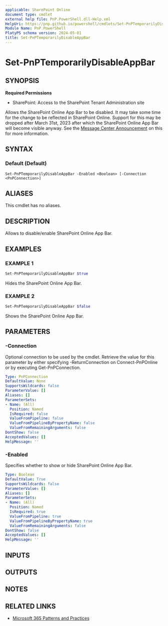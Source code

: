 ```yaml
---
applicable: SharePoint Online
document type: cmdlet
external help file: PnP.PowerShell.dll-Help.xml
HelpUri: https://pnp.github.io/powershell/cmdlets/Set-PnPTemporarilyDisableAppBar.html
Module Name: PnP.PowerShell
PlatyPS schema version: 2024-05-01
title: Set-PnPTemporarilyDisableAppBar
---
```


# Set-PnPTemporarilyDisableAppBar

## SYNOPSIS

**Required Permissions**

* SharePoint: Access to the SharePoint Tenant Administration site

Allows the SharePoint Online App Bar to be disabled. It may take some time for the change to be reflected in SharePoint Online. Support for this may be dropped after March 31st, 2023 after which the SharePoint Online App Bar will become visible anyway. See the [Message Center Announcement](https://admin.microsoft.com/Adminportal/Home#/MessageCenter/:/messages/MC428505) on this for more information.

## SYNTAX

### Default (Default)

```
Set-PnPTemporarilyDisableAppBar -Enabled <Boolean> [-Connection <PnPConnection>]
```

## ALIASES

This cmdlet has no aliases.

## DESCRIPTION

Allows to disable/enable SharePoint Online App Bar.

## EXAMPLES

### EXAMPLE 1

```powershell
Set-PnPTemporarilyDisableAppBar $true
```

Hides the SharePoint Online App Bar.

### EXAMPLE 2

```powershell
Set-PnPTemporarilyDisableAppBar $false
```

Shows the SharePoint Online App Bar.

## PARAMETERS

### -Connection

Optional connection to be used by the cmdlet. Retrieve the value for this parameter by either specifying -ReturnConnection on Connect-PnPOnline or by executing Get-PnPConnection.

```yaml
Type: PnPConnection
DefaultValue: None
SupportsWildcards: false
ParameterValue: []
Aliases: []
ParameterSets:
- Name: (All)
  Position: Named
  IsRequired: false
  ValueFromPipeline: false
  ValueFromPipelineByPropertyName: false
  ValueFromRemainingArguments: false
DontShow: false
AcceptedValues: []
HelpMessage: ''
```

### -Enabled

Specifies whether to show or hide SharePoint Online App Bar.

```yaml
Type: Boolean
DefaultValue: True
SupportsWildcards: false
ParameterValue: []
Aliases: []
ParameterSets:
- Name: (All)
  Position: Named
  IsRequired: true
  ValueFromPipeline: true
  ValueFromPipelineByPropertyName: true
  ValueFromRemainingArguments: false
DontShow: false
AcceptedValues: []
HelpMessage: ''
```

## INPUTS

## OUTPUTS

## NOTES

## RELATED LINKS

- [Microsoft 365 Patterns and Practices](https://aka.ms/m365pnp)
